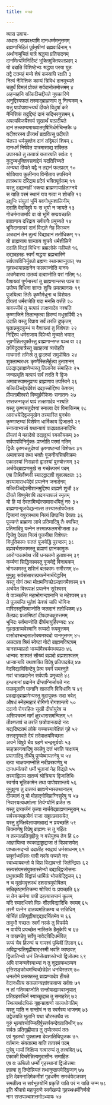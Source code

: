 ```yaml
---
title: ०५७

---
```

व्यास उवाच-  
अथातः सम्प्रवक्ष्यामि दानधर्म्ममनुत्तमम्  
ब्रह्मणाभिहितं पूर्वमृषीणां ब्रह्मवादिनाम् १  
अर्थानामुचितं पात्रे श्रद्धया प्रतिपादनम्  
दानमित्यभिनिर्दिष्टं भुक्तिमुक्तिफलप्रदम् २  
यो ददाति विशिष्टेभ्यः श्रद्धया परया युतः  
तद्वै दत्तमहं मन्ये शेषं कस्यापि रक्षति ३  
नित्यं नैमित्तिकं काम्यं त्रिविधं दानमुच्यते  
चतुर्थं विमलं प्रोक्तं सर्वदानोत्तमोत्तमम् ४  
अहन्यहनि यत्किञ्चिद्दीयते नुपकारिणे  
अनुद्दिश्यफलं तस्माद्ब्राह्मणाय तु नित्यकम् ५  
यत्तु पापोपशान्त्यर्थं दीयते विदुषां करे  
नैमित्तिकं तदुद्दिष्टं दानं सद्भिरनुत्तमम् ६  
अपत्यविजयैश्वर्य सुखार्थं यत्प्रदीयते  
दानं तत्काम्यमाख्यातमृषिभिर्धर्मचिन्तकैः ७  
यदीश्वरस्य प्रीत्यर्थं ब्रह्मवित्सु प्रदीयते  
चेतसा धर्मयुक्तेन दानं तद्विमलं शिवम् ८  
दानधर्मं निषेवेत पात्रमासाद्य शक्तितः  
उपास्यते तु तत्पात्रं यत्तारयति सर्वतः ९  
कुटुम्बभुक्तिवसनाद्देयं यदतिरिच्यते  
अन्यथा दीयते यद्वै न तद्दानं फलप्रदम् १०  
श्रोत्रियाय कुलीनाय विनीताय तपस्विने  
व्रतस्थाय दरिद्राय प्रदेयं भक्तिपूर्वकम् ११  
यस्तु दद्यान्महीं भक्त्या ब्राह्मणायाहिताग्नये  
स याति परमं स्थानं यत्र गत्वा न शोचति १२  
इक्षुभिः संयुतां भूमिं यवगोधूमशालिनीम्  
ददाति वेदविदुषे यः स भूयो न जायते १३  
गोचर्ममात्रामपि वा यो भूमिं सम्प्रयच्छति  
ब्राह्मणाय दरिद्राय सर्वपापैः प्रमुच्यते १४  
भूमिदानात्परं दानं विद्यते नेह किञ्चन  
अन्नदानं तेन तुल्यं विद्यादानं ततोधिकम् १५  
यो ब्राह्मणाय शान्ताय शुचये धर्मशीलिने  
ददाति विद्यां विधिना ब्रह्मलोके महीयते १६  
दद्यादहरहः स्वर्णं श्रद्धया ब्रह्मचारिणे  
सर्वपापविनिर्मुक्तो ब्रह्मणः स्थानमाप्नुयात् १७  
गृहस्थायान्नदानेन फलमाप्नोति मानवः  
अन्नमेवास्य दातव्यं दत्वाप्नोति परां गतिम् १८  
वैशाख्यां पूर्णमास्यां तु ब्राह्मणान्सप्त पञ्च वा  
उपोष्य विधिना शान्तः शुचिः प्रयतमानसः १९  
पूजयित्वा तिलैः कृष्णैर्मधुना च विशेषतः  
प्रीयतां धर्मराजेति यदा मनसि वर्त्तते २०  
यावज्जीवं तु यत्पापं तत्क्षणादेव नश्यति  
कृष्णाजिने तिलान्कृत्वा हिरण्यं मधुसर्पिषी २१  
ददाति यस्तु विप्राय सर्वं तरति दुष्कृतम्  
घृतान्नमुदकुम्भं च वैशाख्यां तु विशेषतः २२  
निर्द्दिश्य धर्मराजाय विप्रेभ्यो मुच्यते भयात्  
सुवर्णतिलयुक्तैस्तु ब्राह्मणान्सप्त पञ्च वा २३  
तर्पयेदुदपात्रैस्तु ब्रह्महत्यां व्यपोहति  
माघमासे तमिस्रे तु द्वादश्यां समुपोषितः २४  
शुक्लाम्बरधरः कृष्णैस्तिलैर्हुत्वा हुताशनम्  
प्रदद्याद्ब्राह्मणेभ्यस्तु तिलानेव समाहितः २५  
जन्मप्रभृति यत्पापं सर्वं तरति वै द्विजः  
अमावास्यामनुप्राप्य ब्राह्मणाय तपस्विने २६  
यत्किञ्चिद्देवदेवेशं दद्याच्चोद्दिश्य केशवम्  
प्रीयतामीश्वरो विष्णुर्हृषीकेशः सनातनः २७  
सप्तजन्मकृतं पापं तत्क्षणादेव नश्यति  
यस्तु कृष्णचतुर्दश्यां स्नात्वा देवं पिनाकिनम् २८  
आराधयेद्द्विजमुखेन तस्यास्ति पुनर्भवः  
कृष्णाष्टम्यां विशेषेण धार्मिकाय द्विजातये २९  
स्नात्वाभ्यर्च्य यथान्यायं पादप्रक्षालनादिभिः  
प्रीयतां मे महादेवो दद्याद्द्रव्यं स्वकीयकम् ३०  
सर्वपापविनिर्मुक्तः प्राप्नोति परमां गतिम्  
द्विजैः कृष्णचतुर्दश्यां कृष्णाष्टम्यां विशेषतः ३१  
अमावास्यां तथा भक्तैः पूजनीयस्त्रिविक्रमः  
एकादश्यां निराहारो द्वादश्यां पुरुषोत्तमम् ३२  
अर्चयेद्ब्राह्मणमुखे स गच्छेत्परमं पदम्  
एषा तिथिर्वैष्णवी स्याद्द्वादशी शुक्लपक्षतः ३३  
तस्यामाराधयेद्देवं प्रयत्नेन जनार्दनम्  
यत्किञ्चिद्देवमीशानमुद्दिश्य ब्राह्मणे शुचौ ३४  
दीयते विष्णुमेवापि तदनन्तफलं स्मृतम्  
यो हि यां देवतामिच्छेत्समाराधयितुं नरः ३५  
ब्राह्मणान्पूजयेद्यत्नात्स तस्यास्तोषयेत्ततः  
द्विजानां वपुरास्थाय नित्यं तिष्ठन्ति देवताः ३६  
पूज्यन्ते ब्राह्मणा लाभे प्रतिमादिषु तैः क्वचित्  
प्रतिमादिषु यत्नेन तस्मात्फलमभीप्सता ३७  
द्विजेषु देवता नित्यं पूजनीया विशेषतः  
विभूतिकामः सततं पूजयेद्धि पुरन्दरम् ३८  
ब्रह्मवर्चसकामस्तु ब्रह्माणं ज्ञानकामुकः  
आरोग्यकामोथ रविं धनकामो हुताशनम् ३९  
कर्म्मणां सिद्धिकामस्तु पूजयेद्वै विनायकम्  
भोगकामस्तु शशिनं बलकामः समीरणम् ४०  
मुमुक्षुः सर्वसंसारात्प्रयत्नेनार्चयेद्धरिम्  
यस्तु योगं तथा मोक्षमन्विच्छेऽज्ज्ञानमैश्वरम् ४१  
अर्चयेत विरूपाक्षं प्रयत्नेन सुरेश्वरम्  
ये वाञ्च्छन्ति महाभोगान्ज्ञानानि च महेश्वरम् ४२  
ते पूजयन्ति भूतेशं केशवं चापि भोगिनः  
वारिदस्तृप्तिमाप्नोति जलदानं ततोधिकम् ४३  
तैलप्रदः प्रजामिष्टां दीपदश्चक्षुरुत्तमम्  
भूमिदः सर्वमाप्नोति दीर्घमायुर्हिरण्यदः ४४  
गृहदाताग्र्यवेश्मानि रूप्यदो रूपमुत्तमम्  
वासोदश्चन्द्रसालोक्यमश्वदो यानमुत्तमम् ४५  
अन्नदाता श्रियं स्वेष्टां गोदो ब्राह्मणविष्टपम्  
यानशय्याप्रदो भार्य्यामैश्वर्यमभयप्रदः ४६  
धान्यदः शाश्वतं सौख्यं ब्रह्मदो ब्रह्मशाश्वतम्  
धान्यान्यपि यथाशक्ति विप्रेषु प्रतिपादयेत् ४७  
वेदविद्याविशिष्टेषु प्रेत्य स्वर्गं समश्नुते  
गवां चान्नप्रदानेन सर्वपापैः प्रमुच्यते ४८  
इन्धनानां प्रदानेन दीप्ताग्निर्जायते नरः  
फलमूलानि पानानि शाकानि विविधानि च ४९  
प्रदद्याद्ब्राह्मणेभ्यस्तु मुदायुक्तः सदा भवेत्  
औषधं स्नेहमाहारं रोगिणो रोगशान्तये ५०  
ददानो रोगरहितः सुखी दीर्घायुरेव च  
असिपत्रवनं मार्गं क्षुरधारासमन्वितम् ५१  
तीक्ष्णतापं च तरति छत्रोपानत्प्रदो नरः  
यद्यदिष्टतमं लोके यच्चास्यापेक्षितं गृहे ५२  
तत्तद्गुणवते देयं तदेवाक्षयमिच्छता  
अयने विषुवे चैव ग्रहणे चन्द्रसूर्ययोः ५३  
सङ्क्रान्त्यादिषु कालेषु दत्तं भवति चाक्षयम्  
प्रयागादिषु तीर्थेषु पुण्येष्वायतनेषु च ५४  
दत्वा चाक्षयमाप्नोति नदीप्रस्रवणेषु च  
दानधर्मात्परो धर्मो भूतानां नेह विद्यते ५५  
तस्माद्विप्राय दातव्यं श्रोत्रियाय द्विजातिभिः  
स्वर्गाय भूतिकामेन तथा पापोपशान्तये ५६  
मुमुक्षुणा तु दातव्यं ब्राह्मणेभ्यस्तथान्वहम्  
दीयमानं तु यो मोहाद्गोविप्राग्निसुरेषु च ५७  
निवारयत्यधर्मात्मा तिर्यग्योनिं व्रजेत सः  
यस्तु द्रव्यार्जनं कृत्वा नार्चयेद्ब्राह्मणान्सुरान् ५८  
सर्वस्वमपहृत्यैनं राजा राष्ट्रात्प्रवासयेत्  
यस्तु दुर्भिक्षवेलायामन्नाद्यं न प्रयच्छति ५९  
म्रियमाणेषु विप्रेषु ब्राह्मणः स तु गर्हितः  
न तस्मात्प्रतिगृह्णीयुः न वसेयुश्च तेन हि ६०  
आज्ञायित्वा स्वकाद्राष्ट्राद्राजा तं विप्रवासयेत्  
पश्चात्सद्भ्यो ददातीह स्वद्रव्यं धर्मसाधनम् ६१  
सपूर्वाभ्यधिकः पापी नरके पच्यते नरः  
स्वाध्यायवन्तो ये विप्रा विद्यावन्तो जितेन्द्रियाः ६२  
सत्यसंयमसंयुक्तास्तेभ्यो दद्याद्द्विजोत्तमाः  
प्रभुक्तमपि विद्वांसं धार्मिकं भोजयेद्द्विजम् ६३  
न च मूर्खमवृत्तस्थं दशरात्रमुपोषितम्  
सन्निकृष्टमतिक्रम्य श्रोत्रियं यः प्रयच्छति ६४  
स तेन कर्मणा पापी दहत्यासप्तमं कुलम्  
यदि स्यादधिको विप्रः शीलविद्यादिभिः स्वयम् ६५  
तस्मै यत्नेन दातव्यमतिक्रम्य च सन्निधिम्  
योर्चितं प्रतिगृह्णीयाद्दद्यादर्चितमेव च ६६  
तावुभौ गच्छतः स्वर्गं नरकं तु विपर्यये  
न वार्यपि प्रयच्छेत नास्तिके हैतुकेपि च ६७  
न पाखण्डेषु सर्वेषु नावेदविदिधर्मवित्  
रूप्यं चैव हिरण्यं च गामश्वं पृथिवीं तिलान् ६८  
अविद्वान्प्रतिगृह्णीयाद्भस्मी भवति काष्ठवत्  
द्विजातिभ्यो धनं लिप्सेत्प्रशस्तेभ्यो द्विजोतमः ६९  
अपि राजन्यवैश्याभ्यां न तु शूद्रात्कथञ्चन  
वृत्तिसङ्कोचमन्विच्छेन्नेहेत धनविस्तरम् ७०  
धनलोभे प्रसक्तस्तु ब्राह्मण्यादेव हीयते  
वेदानधीत्य सकलान्यज्ञांश्चावाप्य सर्वशः ७१  
न तां गतिमवाप्नोति सन्तोषाद्यामवाप्नुयात्  
प्रतिग्रहरुचिर्न स्याच्छूद्रान्न तु समाहरेत् ७२  
स्थित्यर्थादधिकं गृह्णन्ब्राह्मणो यात्यधोगतिम्  
यस्तु याति न सन्तोषं न स स्वर्गस्य भाजनम् ७३  
उद्वेजयति भूतानि यथा चौरस्तथैव सः  
गुरुं भृत्यांश्चोज्जिहीर्षुस्तर्पयन्देवतातिथीन् ७४  
सर्वतः प्रतिगृह्णीयान्न तु तृप्येत्स्वयं ततः  
एवं गृहस्थो युक्तात्मा देवतातिथिपूजकः ७५  
वर्तमानः संयतात्मा याति तत्परमं पदम्  
पुत्रेषु भार्यां निक्षिप्य गत्वारण्यं तु तत्त्ववित् ७६  
एकाकी विचरेन्नित्यमुदासीनः समाहितः  
एष वः कथितो धर्म्मो गृहस्थानां द्विजोत्तमाः  
ज्ञात्वा तु तिष्ठेन्नियतं तथानुष्ठापयेद्द्विजान् ७७  
इति देवमनादिमेकमीशं गृहधर्मेण समर्चयेदजस्रम्  
समतीत्य स सर्वभूतयोनिं प्रकृतिं याति परं न याति जन्म ७८  
इति श्रीपाद्मे महापुराणे स्वर्गखण्डे गृहस्थधर्मनिर्णयो  
नाम सप्तपञ्चाशत्तमोऽध्यायः ५७